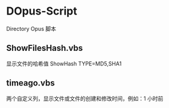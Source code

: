 # DOpus-Script
Directory Opus 脚本

## ShowFilesHash.vbs
显示文件的哈希值
ShowHash TYPE=MD5,SHA1 

## timeago.vbs
两个自定义列，显示文件或文件的创建和修改时间，例如：1 小时前
